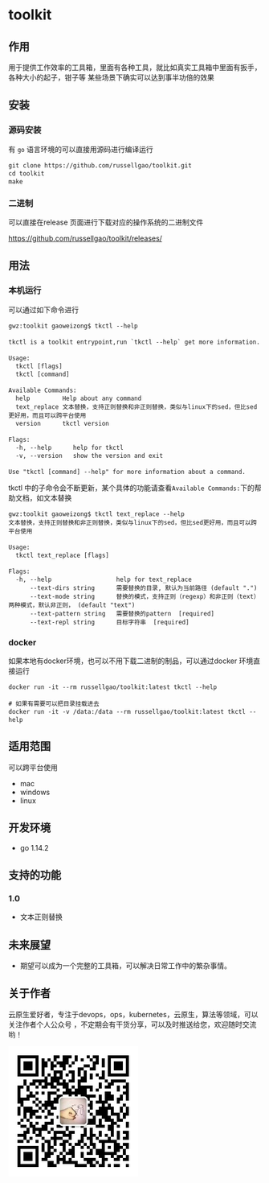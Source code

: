 # toolkit 

## 作用
用于提供工作效率的工具箱，里面有各种工具，就比如真实工具箱中里面有扳手，各种大小的起子，钳子等
某些场景下确实可以达到事半功倍的效果

## 安装
### 源码安装
有 `go` 语言环境的可以直接用源码进行编译运行

```shell script
git clone https://github.com/russellgao/toolkit.git
cd toolkit
make
```

### 二进制
可以直接在release 页面进行下载对应的操作系统的二进制文件

https://github.com/russellgao/toolkit/releases/

## 用法
###  本机运行
可以通过如下命令进行
```shell script
gwz:toolkit gaoweizong$ tkctl --help

tkctl is a toolkit entrypoint,run `tkctl --help` get more information.

Usage:
  tkctl [flags]
  tkctl [command]

Available Commands:
  help         Help about any command
  text_replace 文本替换，支持正则替换和非正则替换，类似与linux下的sed，但比sed更好用，而且可以跨平台使用
  version      tkctl version

Flags:
  -h, --help      help for tkctl
  -v, --version   show the version and exit

Use "tkctl [command] --help" for more information about a command.
```

tkctl 中的子命令会不断更新，某个具体的功能请查看`Available Commands:`下的帮助文档，如文本替换

```shell script
gwz:toolkit gaoweizong$ tkctl text_replace --help 
文本替换，支持正则替换和非正则替换，类似与linux下的sed，但比sed更好用，而且可以跨平台使用

Usage:
  tkctl text_replace [flags]

Flags:
  -h, --help                  help for text_replace
      --text-dirs string      需要替换的目录, 默认为当前路径 (default ".")
      --text-mode string      替换的模式，支持正则（regexp）和非正则（text）两种模式，默认非正则， (default "text")
      --text-pattern string   需要替换的pattern  [required]
      --text-repl string      目标字符串  [required]
```

### docker
如果本地有docker环境，也可以不用下载二进制的制品，可以通过docker 环境直接运行

```shell script
docker run -it --rm russellgao/toolkit:latest tkctl --help

# 如果有需要可以把目录挂载进去
docker run -it -v /data:/data --rm russellgao/toolkit:latest tkctl --help
```

## 适用范围
可以跨平台使用

- mac
- windows
- linux

## 开发环境
- go 1.14.2

## 支持的功能
### 1.0
- 文本正则替换


## 未来展望
- 期望可以成为一个完整的工具箱，可以解决日常工作中的繁杂事情。

## 关于作者
云原生爱好者，专注于devops，ops，kubernetes，云原生，算法等领域，可以关注作者个人公众号
，不定期会有干货分享，可以及时推送给您，欢迎随时交流哟！

![](russellgao.jpg)

